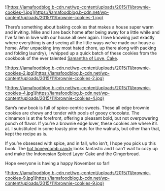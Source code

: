 ![https://iamafoodblog.b-cdn.net/wp-content/uploads/2015/11/brownie-cookies-1.jpg](https://iamafoodblog.b-cdn.net/wp-content/uploads/2015/11/brownie-cookies-1.jpg)

There’s something about baking cookies that makes a house super warm and inviting. Mike and I are back home after being away for a little while and I’ve fallen in love with our house all over again. I love knowing just exactly where everything is and seeing all the little ways we’ve made our house a home. After unpacking (my most hated chore, up there along with packing and folding laundry), I whipped up a quick batch of these cookies from the cookbook of the ever talented [Samantha of Love, Cake](http://lovecommacake.com/).

![https://iamafoodblog.b-cdn.net/wp-content/uploads/2015/11/brownie-cookies-2.jpg](https://iamafoodblog.b-cdn.net/wp-content/uploads/2015/11/brownie-cookies-2.jpg)

![https://iamafoodblog.b-cdn.net/wp-content/uploads/2015/11/brownie-cookies-4.jpg](https://iamafoodblog.b-cdn.net/wp-content/uploads/2015/11/brownie-cookies-4.jpg)

Sam’s new book is full of spice-centric sweets. These all edge brownie cookies are chewy and tender with pools of gooey chocolate. The cinnamon is at the forefront, offering a pleasant bold, but not overpowering punch of flavor. If you’re a brownie edge lover, these cookies are where it’s at. I substituted in some toasty pine nuts for the walnuts, but other than that, kept the recipe as is.

If you’re obsessed with spice, and in fall, who isn’t, I hope you pick up this book. The [hot honeycomb candy](http://tworedbowls.com/2015/10/28/hot-honeycomb-candy/) looks fantastic and I can’t wait to cozy up and make the Indonesian Spiced Layer Cake and the Gingerbread.

Hope everyone is having a happy November so far!

![https://iamafoodblog.b-cdn.net/wp-content/uploads/2015/11/brownie-cookies-9.jpg](https://iamafoodblog.b-cdn.net/wp-content/uploads/2015/11/brownie-cookies-9.jpg)
